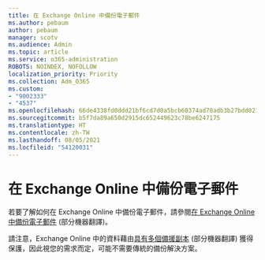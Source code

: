 ```yaml
---
title: 在 Exchange Online 中備份電子郵件
ms.author: pebaum
author: pebaum
manager: scotv
ms.audience: Admin
ms.topic: article
ms.service: o365-administration
ROBOTS: NOINDEX, NOFOLLOW
localization_priority: Priority
ms.collection: Adm_O365
ms.custom:
- "9002333"
- "4537"
ms.openlocfilehash: 66de4338fd0ddd21bf6cd7d0a5bcb60374ad70adb3b27bdd021dbec8a7f163a6
ms.sourcegitcommit: b5f7da89a650d2915dc652449623c78be6247175
ms.translationtype: HT
ms.contentlocale: zh-TW
ms.lasthandoff: 08/05/2021
ms.locfileid: "54120031"
---
```

# <a name="backing-up-email-in-exchange-online"></a>在 Exchange Online 中備份電子郵件

若要了解如何在 Exchange Online 中備份電子郵件，請參閱[在 Exchange Online 中備份電子郵件](https://docs.microsoft.com/exchange/back-up-email) (部分機器翻譯)。

請注意，Exchange Online 中的資料藉由[具有多個備援副本](https://docs.microsoft.com/office365/servicedescriptions/exchange-online-service-description/high-availability-and-business-continuity) (部分機器翻譯) 獲得保護，因此視您的需求而定，可能不需要傳統的備份解決方案。
